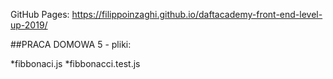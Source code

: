 GitHub Pages: https://filippoinzaghi.github.io/daftacademy-front-end-level-up-2019/

##PRACA DOMOWA 5 - pliki:

  *fibbonaci.js
  *fibbonacci.test.js

